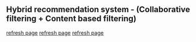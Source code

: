 ## Hybrid recommendation system - (Collaborative filtering + Content based filtering)

[refresh page](https://github.com/Aaryan015/AI-book-recommender-system/blob/main/Output1.png?raw=true)
[refresh page](https://github.com/Aaryan015/AI-book-recommender-system/blob/main/Output2.png?raw=true)
[refresh page](https://github.com/Aaryan015/AI-book-recommender-system/blob/main/Output3.png?raw=true)
